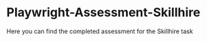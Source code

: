 # Playwright-Assessment-Skillhire
Here you can find the completed assessment for the Skillhire task

